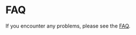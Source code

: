 # FAQ
If you encounter any problems, please see the [FAQ](https://github.com/Kotlin/dokka/wiki/faq).
